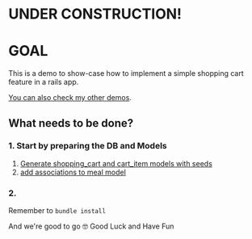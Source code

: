 # UNDER CONSTRUCTION!

# GOAL

This is a demo to show-case how to implement a simple shopping cart feature in a rails app.

[You can also check my other demos](https://github.com/andrerferrer/dedemos/blob/master/README.md#ded%C3%A9mos).

## What needs to be done?

### 1. Start by preparing the DB and Models

1. [Generate shopping_cart and cart_item models with seeds](https://github.com/andrerferrer/shopping-cart-demo/commit/4d4fd6fa0e84b7d4ae6ae66fbd9180d347b5f159)
1. [add associations to meal model](https://github.com/andrerferrer/shopping-cart-demo/commit/bc7ba4fa261e4ad22d44af10af5d204c13e7dcd7)

### 2. 


Remember to `bundle install`

And we're good to go 🤓
Good Luck and Have Fun
